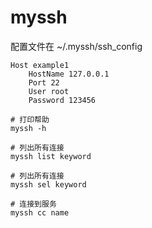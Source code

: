# myssh

配置文件在 ~/.myssh/ssh_config
```
Host example1
    HostName 127.0.0.1
    Port 22
    User root
    Password 123456
```

```
# 打印帮助
myssh -h

# 列出所有连接
myssh list keyword

# 列出所有连接
myssh sel keyword

# 连接到服务
myssh cc name

```
